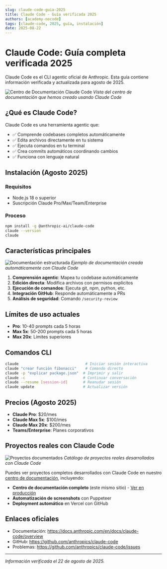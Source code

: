 ```yaml
---
slug: claude-code-guia-2025
title: Claude Code - Guía verificada 2025
authors: [academy-nocode]
tags: [claude-code, 2025, guía, instalación]
date: 2025-08-22
---
```


# Claude Code: Guía completa verificada 2025

Claude Code es el CLI agentic oficial de Anthropic. Esta guía contiene información verificada y actualizada para agosto de 2025.

![Centro de Documentación Claude Code](/img/projects/documentation-center/homepage.png)
*Vista del centro de documentación que hemos creado usando Claude Code*

<!--truncate-->

## ¿Qué es Claude Code?

Claude Code es una herramienta agentic que:

- ✅ Comprende codebases completos automáticamente
- ✅ Edita archivos directamente en tu sistema
- ✅ Ejecuta comandos en tu terminal
- ✅ Crea commits automáticos coordinando cambios
- ✅ Funciona con lenguaje natural

## Instalación (Agosto 2025)

### Requisitos
- Node.js 18 o superior
- Suscripción Claude Pro/Max/Team/Enterprise

### Proceso
```bash
npm install -g @anthropic-ai/claude-code
claude --version
claude
```

## Características principales

![Documentación estructurada](/img/projects/documentation-center/documentation.png)
*Ejemplo de documentación creada automáticamente con Claude Code*

1. **Comprensión agentic**: Mapea tu codebase automáticamente
2. **Edición directa**: Modifica archivos con permisos explícitos  
3. **Ejecución de comandos**: Ejecuta git, npm, python, etc.
4. **Integración GitHub**: Responde automáticamente a PRs
5. **Análisis de seguridad**: Comando `/security-review`

## Límites de uso actuales

- **Pro**: 10-40 prompts cada 5 horas
- **Max 5x**: 50-200 prompts cada 5 horas
- **Max 20x**: Límites superiores

## Comandos CLI

```bash
claude                              # Iniciar sesión interactiva
claude "crear función fibonacci"    # Comando directo
claude -p "explicar package.json"  # Imprimir y salir
claude -c                          # Continuar conversación
claude --resume [session-id]       # Reanudar sesión
claude update                      # Actualizar versión
```

## Precios (Agosto 2025)

- **Claude Pro**: $20/mes
- **Claude Max 5x**: $100/mes  
- **Claude Max 20x**: $200/mes
- **Teams/Enterprise**: Planes corporativos

## Proyectos reales con Claude Code

![Proyectos documentados](/img/projects/documentation-center/projects.png)
*Catálogo de proyectos reales desarrollados con Claude Code*

Puedes ver proyectos completos desarrollados con Claude Code en nuestro [centro de documentación](/docs/proyectos), incluyendo:

- **Centro de documentación completo** (este mismo sitio) - [Ver en producción](https://claude-code-docs.vercel.app)
- **Automatización de screenshots** con Puppeteer
- **Deployment automático** en Vercel con GitHub

## Enlaces oficiales

- Documentación: https://docs.anthropic.com/en/docs/claude-code/overview
- GitHub: https://github.com/anthropics/claude-code
- Problemas: https://github.com/anthropics/claude-code/issues

---

*Información verificada el 22 de agosto de 2025.*